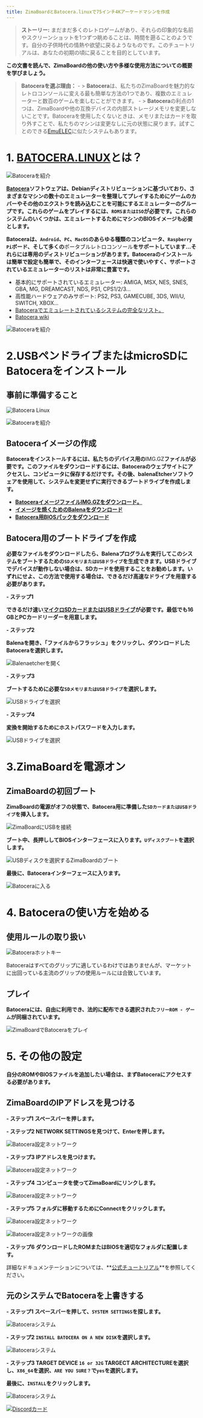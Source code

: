 ```yaml
---
title: ZimaBoardとBatocera.linuxで75インチ4Kアーケードマシンを作成
---
```

>**ストーリー:**
 まだまだ多くのレトロゲームがあり、それらの印象的な名前やスクリーンショットを1つずつ眺めることは、時間を遡ることのようです。自分の子供時代の情熱や欲望に戻るようなものです。このチュートリアルは、あなたの初期の頃に戻ることを目的としています。

**この文書を読んで、ZimaBoardの他の使い方や多様な使用方法についての概要を学びましょう。**
> **Batoceraを選ぶ理由：**
    - > **Batocera**は、私たちのZimaBoardを魅力的なレトロコンソールに変える最も簡単な方法の1つであり、複数のエミュレーターと数百のゲームを楽しむことができます。
    - > **Batocera**の利点の1つは、ZimaBoardや他の互換デバイスの内部ストレージメモリを変更しないことです。Batoceraを使用したくないときは、メモリまたはカードを取り外すことで、私たちのマシンは変更なしに元の状態に戻ります。試すことのできる[EmuELEC](https://androidpctv.com/、tutorial-emuelec-turns-your-android-tv-box-into-a-retro-console/)に似たシステムもあります。

# 1. [BATOCERA.LINUX](https://batocera.org/)とは？

![Batoceraを紹介](/images/Build-a-75-inch-4K-Arcade-with-ZimaBoard-and-Batocera/Build-a-75-4K-Arcade-with-ZimaBoard-and-Batocera-introduce-batocera.png)

**[Batocera](https://batocera.org/)ソフトウェアは、Debianディストリビューションに基づいており、さまざまなマシンの数十のエミュレーターを整理してプレイするためにゲームのカバーやその他のエクストラを読み込むことを可能にするエミュレーターのグループです。これらのゲームをプレイするには、```ROMSまたはISO```が必要です。これらのシステムのいくつかは、エミュレートするためにマシンのBIOSイメージも必要とします。**

**Batoceraは、```Android```、```PC```、```MacOS```のあらゆる種類のコンピュータ、```Raspberry Pi```ボード、そして多くの**ポータブルレトロコンソール**をサポートしています…それらには専用のディストリビューションがあります。Batoceraのインストールは簡単で設定も簡単で、そのインターフェースは快適で使いやすく、サポートされているエミュレーターのリストは非常に豊富です。**

- 基本的にサポートされているエミュレーター: AMIGA, MSX, NES, SNES, GBA, MG, DREAMCAST, NDS, PS1, CPS1/2/3…
- 高性能ハードウェアのみサポート: PS2, PS3, GAMECUBE, 3DS, WII/U, SWITCH, XBOX…
- [Batoceraでエミュレートされているシステムの完全なリスト。](https://batocera.org/compatibility.php)
- [Batocera wiki](https://wiki.batocera.org/)

![Batoceraを紹介](/images/Build-a-75-inch-4K-Arcade-with-ZimaBoard-and-Batocera/Build-a-75-4K-Arcade-with-ZimaBoard-and-Batocera-introduce-batocera2.png)

# 2.USBペンドライブまたはmicroSDにBatoceraをインストール

## 事前に準備すること

![Batocera Linux](/images/Build-a-75-inch-4K-Arcade-with-ZimaBoard-and-Batocera/Build-a-75-4K-Arcade-with-ZimaBoard-and-Batocera-prepare.png)

![Batoceraを紹介](/images/Build-a-75-inch-4K-Arcade-with-ZimaBoard-and-Batocera/Build-a-75-4K-Arcade-with-ZimaBoard-and-Batocera-prepare2.jpeg)

## Batoceraイメージの作成

**Batoceraをインストールするには、私たちのデバイス用の**IMG.GZ**ファイルが必要です。このファイルをダウンロードするには、Batoceraのウェブサイトにアクセスし、コンピュータに保存するだけです。その後、balenaEtcherソフトウェアを使用して、システムを変更せずに実行できるブートドライブを作成します。**

- **[BatoceraイメージファイルIMG.GZをダウンロード。](https://batocera.org/download)**
- **[イメージを焼くためのBalenaをダウンロード](https://www.balena.io/etcher)**
- **[Batocera用BIOSパックをダウンロード](https://github.com/Abdess/retroarch_system/releases/download/RetroArch-v1.9.13/Batocera_V33.zip)**

## Batocera用のブートドライブを作成

**必要なファイルをダウンロードしたら、Balenaプログラムを実行してこのシステムをブートするための```SDメモリまたはUSBドライブ```を生成できます。USBドライブでデバイスが動作しない場合は、SDカードを使用することをお勧めします。いずれにせよ、この方法で使用する場合は、できるだけ高速なドライブを用意する必要があります。**

**- ステップ1**

**できるだけ速い[マイクロSDカードまたはUSBドライブ](https://amzn.to/3tcdzSh)が必要です。最低でも16 GBとPCカードリーダーを用意します。**

**- ステップ2**

**Balenaを開き、「ファイルからフラッシュ」をクリックし、ダウンロードしたBatoceraを選択します。**

![Balenaetcherを開く](/images//Installing-Ubuntu-System/install-ubuntu-system-open-balenaetcher.jpg)

**- ステップ3**

**ブートするために必要な```SDメモリまたはUSBドライブ```を選択します。** 

![USBドライブを選択](/images/Build-a-75-inch-4K-Arcade-with-ZimaBoard-and-Batocera/Build-a-75-4K-Arcade-with-ZimaBoard-and-Batocera-choose-usb-drive.jpeg)

**- ステップ4**

**変換を開始するためにホストパスワードを入力します。**

![USBドライブを選択](/images/Build-a-75-inch-4K-Arcade-with-ZimaBoard-and-Batocera/Build-a-75-4K-Arcade-with-ZimaBoard-and-Batocera-choose-usb-drive.jpeg)

# 3.ZimaBoardを電源オン

## ZimaBoardの初回ブート

**ZimaBoardの電源がオフの状態で、Batocera用に準備した```SDカードまたはUSBドライブ```を挿入します。**

![ZimaBoardにUSBを接続](/images/Build-a-75-inch-4K-Arcade-with-ZimaBoard-and-Batocera/Build-a-75-4K-Arcade-with-ZimaBoard-and-Batocera-zimaboard-connect-usb.png)

**ブート中、長押ししてBIOSインターフェースに入ります。```Uディスクブート```を選択します。**

![USBディスクを選択するZimaBoardのブート](/images/Build-a-75-inch-4K-Arcade-with-ZimaBoard-and-Batocera/Build-a-75-4K-Arcade-with-ZimaBoard-and-Batocera-zimaboard-boot-select-the-u-disk.jpeg)

**最後に、Batoceraインターフェースに入ります。**

![Batoceraに入る](/images/Build-a-75-inch-4K-Arcade-with-ZimaBoard-and-Batocera/Build-a-75-4K-Arcade-with-ZimaBoard-and-Batocera-zimaboard-boot-enter-batocera.png)

# 4. Batoceraの使い方を始める

## 使用ルールの取り扱い

![Batoceraホットキー](/images/Build-a-75-inch-4K-Arcade-with-ZimaBoard-and-Batocera/Build-a-75-4K-Arcade-with-ZimaBoard-and-Batocera-zimaboard-in-game-batocera-hotkeys.png)

Batoceraはすべてのグリップに適しているわけではありませんが、マーケットに出回っている主流のグリップの使用ルールには合致しています。

## プレイ
**Batoceraには、自由に利用でき、法的に配布できる選択された```フリーROM - ゲーム```が同梱されています。**

![ZimaBoardでBatoceraをプレイ](/images/Build-a-75-inch-4K-Arcade-with-ZimaBoard-and-Batocera/Build-a-75-4K-Arcade-with-ZimaBoard-and-Batocera-zimaboard-play.jpeg)

# 5. その他の設定

**自分のROMやBIOSファイルを追加したい場合は、まずBatoceraにアクセスする必要があります。**

## ZimaBoardのIPアドレスを見つける 

**- ステップ1 スペースバーを押します。**

**- ステップ2 NETWORK SETTINGSを見つけて、Enterを押します。**

![Batocera設定ネットワーク](/images/Build-a-75-inch-4K-Arcade-with-ZimaBoard-and-Batocera/Build-a-75-4K-Arcade-with-ZimaBoard-and-Batocera-network-settings.jpeg)

**- ステップ3 IPアドレスを見つけます。**

![Batocera設定ネットワーク](/images/Build-a-75-inch-4K-Arcade-with-ZimaBoard-and-Batocera/Build-a-75-4K-Arcade-with-ZimaBoard-and-Batocera-network-settings1.jpeg)

**- ステップ4 コンピュータを使ってZimaBoardにリンクします。** 

![Batocera設定ネットワーク](/images/Build-a-75-inch-4K-Arcade-with-ZimaBoard-and-Batocera/Build-a-75-4K-Arcade-with-ZimaBoard-and-Batocera-network-settings2.jpeg)

**- ステップ5 フォルダに移動するためにConnectをクリックします。**

![Batocera設定ネットワーク](/images/Build-a-75-inch-4K-Arcade-with-ZimaBoard-and-Batocera/Build-a-75-4K-Arcade-with-ZimaBoard-and-Batocera-network-settings3.jpeg)

![Batocera設定ネットワークの画像](/images/Build-a-75-inch-4K-Arcade-with-ZimaBoard-and-Batocera/Build-a-75-4K-Arcade-with-ZimaBoard-and-Batocera-network-settings4.jpeg)

**- ステップ6 ダウンロードしたROMまたはBIOSを適切なフォルダに配置します。** 

詳細なドキュメンテーションについては、**[公式チュートリアル](https://wiki.batocera.org/add_games_bios)**を参照してください。

## 元のシステムでBatoceraを上書きする

**- ステップ1 スペースバーを押して、`SYSTEM SETTINGS`を探します。**

![Batoceraシステム](/images/Build-a-75-inch-4K-Arcade-with-ZimaBoard-and-Batocera/Build-a-75-4K-Arcade-with-ZimaBoard-and-Batocera-system-settings.jpeg)

**- ステップ2 `INSTALL BATOCERA ON A NEW DISK`を選択します。**

![Batoceraシステム](/images/Build-a-75-inch-4K-Arcade-with-ZimaBoard-and-Batocera/Build-a-75-4K-Arcade-with-ZimaBoard-and-Batocera-system-settings2.jpeg)

**- ステップ3 TARGET DEVICE `16 or 32G` TARGECT ARCHITECTUREを選択し、`X86_64`を選択、`ARE YOU SURE？`で`yes`を選択します。**

**最後に、`INSTALL`をクリックします。**

![Batoceraシステム](/images/Build-a-75-inch-4K-Arcade-with-ZimaBoard-and-Batocera/Build-a-75-4K-Arcade-with-ZimaBoard-and-Batocera-system-settings3.jpeg)

[![Discordカード](https://discordapp.com/api/guilds/884667213326463016/widget.png?style=banner2)](https://discord.gg/knqAbbBbeX)